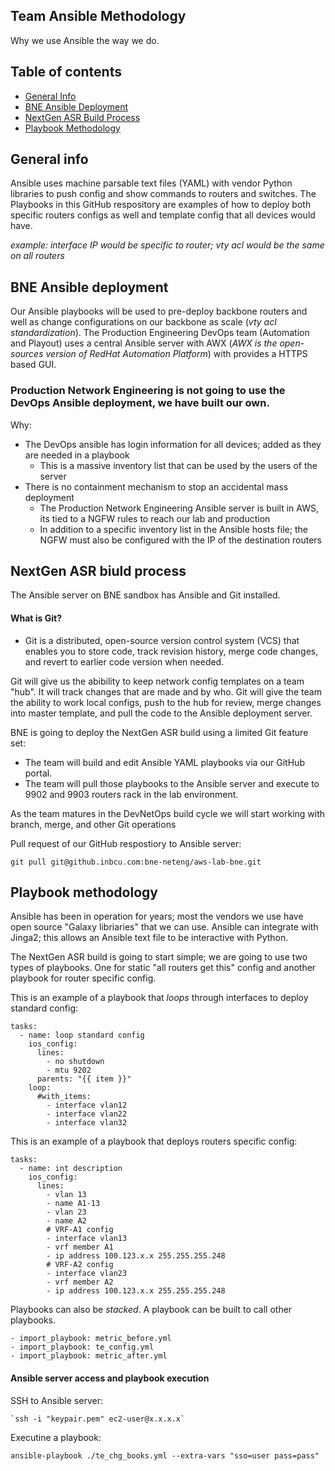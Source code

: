 ## Team Ansible Methodology
Why we use Ansible the way we do.  
 
## Table of contents
* [General Info](#general-info)
* [BNE Ansible Deployment](#bne-ansible-deployment)
* [NextGen ASR Build Process](#nextgen-asr-build-process)
* [Playbook Methodology](#playbook-methodology)

## General info
Ansible uses machine parsable text files (YAML) with vendor Python libraries to push config and show commands to routers and switches.
The Playbooks in this GitHub respository are examples of how to deploy both specific routers configs as well and template config that all devices would have.

*example: interface IP would be specific to router; vty acl would be the same on all routers*
	
## BNE Ansible deployment
Our Ansible playbooks will be used to pre-deploy backbone routers and well as change configurations on our backbone as scale (*vty acl standardization*).
The Production Engineering DevOps team (Automation and Playout) uses a central Ansible server with AWX (*AWX is the open-sources version of RedHat Automation Platform*) with provides a HTTPS based GUI. 

### Production Network Engineering is not going to use the DevOps Ansible deployment, we have built our own.

Why:
* The DevOps ansible has login information for all devices; added as they are needed in a playbook
	* This is a massive inventory list that can be used by the users of the server
* There is no containment mechanism to stop an accidental mass deployment
	* The Production Network Engineering Ansible server is built in AWS, its tied to a NGFW rules to reach our lab and production
	* In addition to a specific inventory list in the Ansible hosts file; the NGFW must also be configured with the IP of the destination routers
		
## NextGen ASR biuld process
The Ansible server on BNE sandbox has Ansible and Git installed.

#### What is Git?
* Git is a distributed, open-source version control system (VCS) that enables you to store code, track revision history, merge code changes, and revert to earlier code version when needed.

Git will give us the abibility to keep network config templates on a team "hub".  It will track changes that are made and by who. 
Git will give the team the ability to work local configs, push to the hub for review, merge changes into master template, and pull the code to the Ansible deployment server.

BNE is going to deploy the NextGen ASR build using a limited Git feature set:
* The team will build and edit Ansible YAML playbooks via our GitHub portal.
* The team will pull those playbooks to the Ansible server and execute to 9902 and 9903 routers rack in the lab environment.

As the team matures in the DevNetOps build cycle we will start working with branch, merge, and other Git operations

Pull request of our GitHub respostiory to Ansible server:
```
git pull git@github.inbcu.com:bne-neteng/aws-lab-bne.git
```


## Playbook methodology

Ansible has been in operation for years; most the vendors we use have open source "Galaxy libriaries" that we can use.
Ansible can integrate with Jinga2; this allows an Ansible text file to be interactive with Python.

The NextGen ASR build is going to start simple; we are going to use two types of playbooks.   One for static "all routers get this" config and another playbook for router specific config.

This is an example of a playbook that *loops* through interfaces to deploy standard config:

```
tasks:
  - name: loop standard config
    ios_config:
      lines:
        - no shutdown
        - mtu 9202
      parents: "{{ item }}"
    loop:
      #with_items:
        - interface vlan12
        - interface vlan22
        - interface vlan32
```
This is an example of a playbook that deploys routers specific config:
```
tasks:
  - name: int description
    ios_config:
      lines:
        - vlan 13
        - name A1-13
        - vlan 23
        - name A2
        # VRF-A1 config
        - interface vlan13
        - vrf member A1
        - ip address 100.123.x.x 255.255.255.248
        # VRF-A2 config
        - interface vlan23
        - vrf member A2
        - ip address 100.123.x.x 255.255.255.248
```
Playbooks can also be *stacked*.  A playbook can be built to call other playbooks.  
```
- import_playbook: metric_before.yml
- import_playbook: te_config.yml
- import_playbook: metric_after.yml
```


#### Ansible server access and playbook execution

SSH to Ansible server:
```
`ssh -i "keypair.pem" ec2-user@x.x.x.x`
```

Executine a playbook:
```
ansible-playbook ./te_chg_books.yml --extra-vars "sso=user pass=pass"
```

